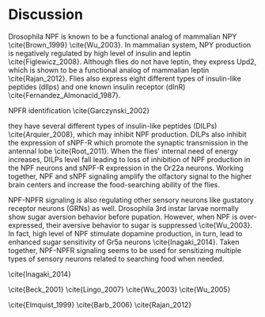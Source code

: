 # Discussion

Drosophila NPF is known to be a functional analog of mammalian NPY \cite{Brown_1999} \cite{Wu_2003}.
In mammalian system, NPY production is negatively regulated by high level of insulin and leptin \cite{Figlewicz_2008}.
Although flies do not have leptin, they express Upd2, which is shown to be a functional analog of mammalian leptin \cite{Rajan_2012}.
Flies also express eight different types of insulin-like peptides (dIlps) and one known insulin receptor (dInR) \cite{Fernandez_Almonacid_1987}. 

NPFR identification \cite{Garczynski_2002}

they have several different types of insulin-like peptides (DILPs) \cite{Arquier_2008}, which may inhibit NPF production.
DILPs also inhibit the expression of sNPF-R which promote the synaptic transmission in the antennal lobe \cite{Root_2011}.
When the flies' internal need of energy increases, DILPs level fall leading to loss of inhibition of NPF production in the NPF neurons and sNPF-R expression in the Or22a neurons.
Working together, NPF and sNPF signaling amplify the olfactory signal to the higher brain centers and increase the food-searching ability of the flies.

NPF-NPFR signaling is also regulating other sensory neurons like gustatory receptor neurons (GRNs) as well.
Drosophila 3rd instar larvae normally show sugar aversion behavior before pupation.
However, when NPF is over-expressed, their aversive behavior to sugar is suppressed \cite{Wu_2003}.
In fact, high level of NPF stimulate dopamine production, in turn, lead to enhanced sugar sensitivity of Gr5a neurons \cite{Inagaki_2014}.
Taken together, NPF-NPFR signaling seems to be used for sensitizing multiple types of sensory neurons related to searching food when needed.


\cite{Inagaki_2014}

\cite{Beck_2001}
\cite{Lingo_2007}
\cite{Wu_2003}
\cite{Wu_2005}

\cite{Elmquist_1999}
\cite{Barb_2006}
\cite{Rajan_2012}

